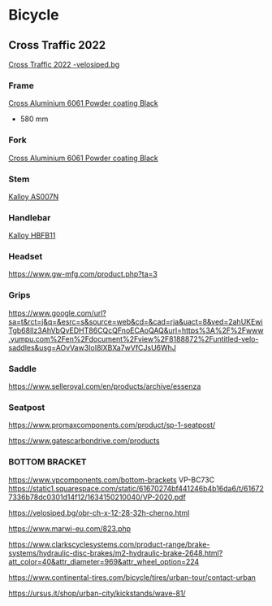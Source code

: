 # Bicycle

## Cross Traffic 2022 
[Cross Traffic 2022 -velosiped.bg](https://velosiped.bg/cross-traffic-urban-8-spd-belt-28-2022.html)

### Frame 
[Cross Aluminium 6061 Powder coating Black]()
* 580 mm
### Fork
[Cross Aluminium 6061 Powder coating Black]()

### Stem
[Kalloy AS007N](https://www.kalloyuno.com/product/stems/rigid/as007n)

### Handlebar
[Kalloy HBFB11](https://www.kalloyuno.com/product/handlebars/flat/hbfb11)

### Headset
https://www.gw-mfg.com/product.php?ta=3

### Grips
https://www.google.com/url?sa=t&rct=j&q=&esrc=s&source=web&cd=&cad=rja&uact=8&ved=2ahUKEwiTgb68lIz3AhVbQvEDHT86CQcQFnoECAoQAQ&url=https%3A%2F%2Fwww.yumpu.com%2Fen%2Fdocument%2Fview%2F8188872%2Funtitled-velo-saddles&usg=AOvVaw3IoI8lXBXa7wVfCJsU6WhJ

### Saddle
https://www.selleroyal.com/en/products/archive/essenza

### Seatpost
https://www.promaxcomponents.com/product/sp-1-seatpost/

https://www.gatescarbondrive.com/products

### BOTTOM BRACKET
https://www.vpcomponents.com/bottom-brackets 
VP-BC73C https://static1.squarespace.com/static/61670274bf441246b4b16da6/t/616727336b78dc0301d14f12/1634150210040/VP-2020.pdf

https://velosiped.bg/obr-ch-x-12-28-32h-cherno.html

https://www.marwi-eu.com/823.php

https://www.clarkscyclesystems.com/product-range/brake-systems/hydraulic-disc-brakes/m2-hydraulic-brake-2648.html?att_color=40&attr_diameter=969&attr_wheel_option=224

https://www.continental-tires.com/bicycle/tires/urban-tour/contact-urban

https://ursus.it/shop/urban-city/kickstands/wave-81/
